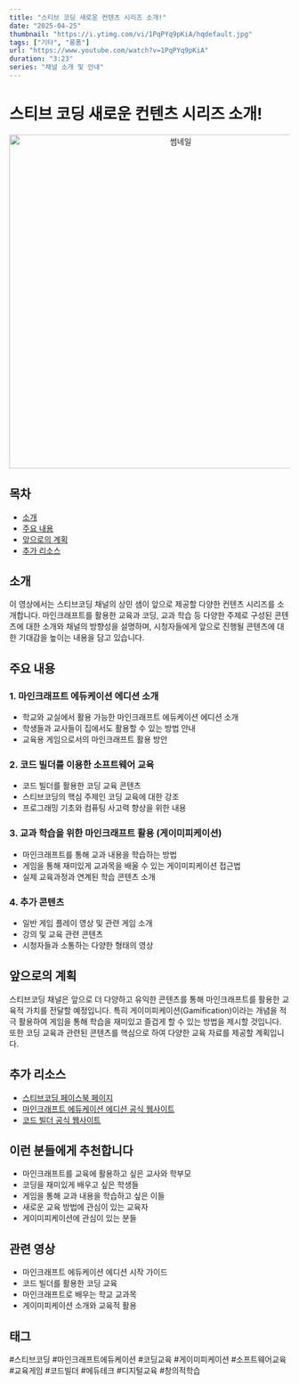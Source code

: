 ```yaml
---
title: "스티브 코딩 새로운 컨텐츠 시리즈 소개!"
date: "2025-04-25"
thumbnail: "https://i.ytimg.com/vi/1PqPYq9pKiA/hqdefault.jpg"
tags: ["기타", "롱폼"]
url: "https://www.youtube.com/watch?v=1PqPYq9pKiA"
duration: "3:23"
series: "채널 소개 및 안내"
---
```


# 스티브 코딩 새로운 컨텐츠 시리즈 소개!

<div align="center">
<img src="https://i.ytimg.com/vi/1PqPYq9pKiA/hqdefault.jpg" alt="썸네일" width="600"/>
</div>

## 목차
- [소개](#소개)
- [주요 내용](#주요-내용)
- [앞으로의 계획](#앞으로의-계획)
- [추가 리소스](#추가-리소스)

## 소개
이 영상에서는 스티브코딩 채널의 상민 샘이 앞으로 제공할 다양한 컨텐츠 시리즈를 소개합니다. 마인크래프트를 활용한 교육과 코딩, 교과 학습 등 다양한 주제로 구성된 콘텐츠에 대한 소개와 채널의 방향성을 설명하며, 시청자들에게 앞으로 진행될 콘텐츠에 대한 기대감을 높이는 내용을 담고 있습니다.

## 주요 내용

### 1. 마인크래프트 에듀케이션 에디션 소개
- 학교와 교실에서 활용 가능한 마인크래프트 에듀케이션 에디션 소개
- 학생들과 교사들이 집에서도 활용할 수 있는 방법 안내
- 교육용 게임으로서의 마인크래프트 활용 방안

### 2. 코드 빌더를 이용한 소프트웨어 교육
- 코드 빌더를 활용한 코딩 교육 콘텐츠
- 스티브코딩의 핵심 주제인 코딩 교육에 대한 강조
- 프로그래밍 기초와 컴퓨팅 사고력 향상을 위한 내용

### 3. 교과 학습을 위한 마인크래프트 활용 (게이미피케이션)
- 마인크래프트를 통해 교과 내용을 학습하는 방법
- 게임을 통해 재미있게 교과목을 배울 수 있는 게이미피케이션 접근법
- 실제 교육과정과 연계된 학습 콘텐츠 소개

### 4. 추가 콘텐츠
- 일반 게임 플레이 영상 및 관련 게임 소개
- 강의 및 교육 관련 콘텐츠
- 시청자들과 소통하는 다양한 형태의 영상

## 앞으로의 계획
스티브코딩 채널은 앞으로 더 다양하고 유익한 콘텐츠를 통해 마인크래프트를 활용한 교육적 가치를 전달할 예정입니다. 특히 게이미피케이션(Gamification)이라는 개념을 적극 활용하여 게임을 통해 학습을 재미있고 즐겁게 할 수 있는 방법을 제시할 것입니다. 또한 코딩 교육과 관련된 콘텐츠를 핵심으로 하여 다양한 교육 자료를 제공할 계획입니다.

## 추가 리소스
- [스티브코딩 페이스북 페이지](https://www.facebook.com/stvcoding/)
- [마인크래프트 에듀케이션 에디션 공식 웹사이트](https://education.minecraft.net/)
- [코드 빌더 공식 웹사이트](https://www.microsoft.com/en-us/makecode)

## 이런 분들에게 추천합니다
- 마인크래프트를 교육에 활용하고 싶은 교사와 학부모
- 코딩을 재미있게 배우고 싶은 학생들
- 게임을 통해 교과 내용을 학습하고 싶은 이들
- 새로운 교육 방법에 관심이 있는 교육자
- 게이미피케이션에 관심이 있는 분들

## 관련 영상
- 마인크래프트 에듀케이션 에디션 시작 가이드
- 코드 빌더를 활용한 코딩 교육
- 마인크래프트로 배우는 학교 교과목
- 게이미피케이션 소개와 교육적 활용

## 태그
#스티브코딩 #마인크래프트에듀케이션 #코딩교육 #게이미피케이션 #소프트웨어교육 #교육게임 #코드빌더 #에듀테크 #디지털교육 #창의적학습
